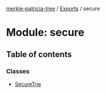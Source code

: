 [merkle-patricia-tree](../README.md) / [Exports](../modules.md) / secure

# Module: secure

## Table of contents

### Classes

- [SecureTrie](../classes/secure.SecureTrie.md)
